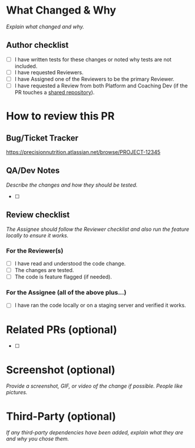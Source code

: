 # What Changed & Why

_Explain what changed and why._

## Author checklist

- [ ] I have written tests for these changes or noted why tests are not included.
- [ ] I have requested Reviewers.
- [ ] I have Assigned one of the Reviewers to be the primary Reviewer.
- [ ] I have requested a Review from both Platform and Coaching Dev (if the PR touches a [shared repository](https://www.notion.so/precisionnutrition/e35a01b6e1504f67bf414330fe70387b?v=5d917a0a48a84c2d8bd65679fb8cf2ad)).

# How to review this PR

## Bug/Ticket Tracker

https://precisionnutrition.atlassian.net/browse/PROJECT-12345

## QA/Dev Notes

_Describe the changes and how they should be tested._

- [ ]

## Review checklist

_The Assignee should follow the Reviewer checklist and also run the feature locally to ensure it works._

### For the Reviewer(s)

- [ ] I have read and understood the code change.
- [ ] The changes are tested.
- [ ] The code is feature flagged (if needed).

### For the Assignee (all of the above plus...)

- [ ] I have ran the code locally or on a staging server and verified it works.

# Related PRs (optional)

- [ ]

# Screenshot (optional)

_Provide a screenshot, GIF, or video of the change if possible. People like pictures._

# Third-Party (optional)

_If any third-party dependencies have been added, explain what they are and why you chose them._
